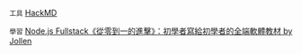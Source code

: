 `工具`
[HackMD](https://hackmd.io/)

`學習`
[Node.js Fullstack《從零到一的進擊》：初學者寫給初學者的全端軟體教材 by Jollen](https://github.com/jollen/nodejs-fullstack-book)




